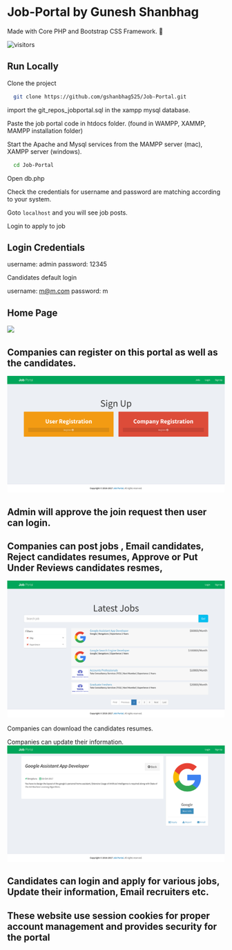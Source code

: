 # Job-Portal by Gunesh Shanbhag

Made with Core PHP and Bootstrap CSS Framework. 🤍

![visitors](https://bit.ly/30KYszm)

## Run Locally

Clone the project

```bash
  git clone https://github.com/gshanbhag525/Job-Portal.git
```

import the git_repos_jobportal.sql in the xampp mysql database.


Paste the job portal code in htdocs folder. (found in WAMPP, XAMMP, MAMPP installation folder)

Start the Apache and Mysql services from the MAMPP server (mac), XAMPP server (windows).

```bash
  cd Job-Portal
```

Open db.php

Check the credentials for username and password are matching according to your system.

Goto ```localhost``` and you will see job posts.

Login to apply to job 

## Login Credentials

username: admin  password: 12345

Candidates default login

username: m@m.com  password: m

## Home Page
![](screenshots/homepage.jpg)
## Companies can register on this portal as well as the candidates.
![](screenshots/signup.jpg)
## Admin will approve the join request then user can login.
## Companies can post jobs , Email candidates, Reject candidates resumes, Approve or Put Under Reviews candidates resmes,
![](screenshots/joblisting.jpg)

Companies can download the candidates resumes.

Companies can update their information.
![](screenshots/companypage.jpg)
## Candidates can login and apply for various jobs, Update their information, Email recruiters etc.

## These website use session cookies for proper account management and provides security for the portal

